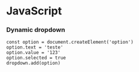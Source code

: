 # JavaScript #

### Dynamic dropdown ###
```
const option = document.createElement('option')
option.text = 'teste'
option.value = '123'
option.selected = true
dropdown.add(option)
```
